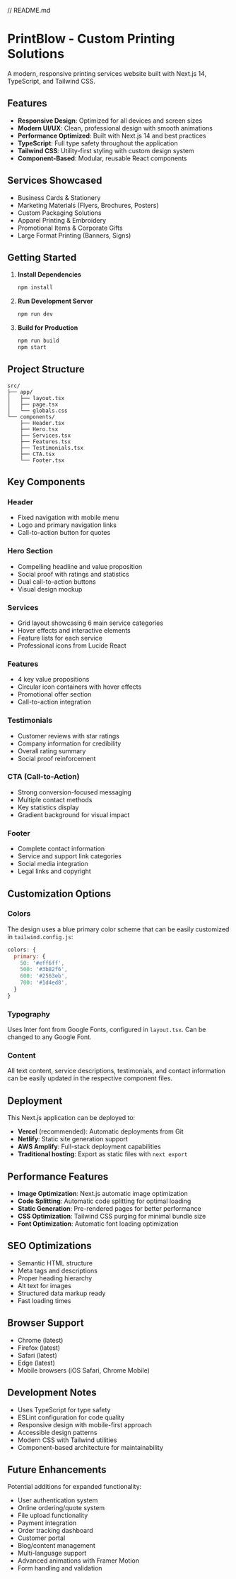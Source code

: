 // README.md

# PrintBlow - Custom Printing Solutions

A modern, responsive printing services website built with Next.js 14, TypeScript, and Tailwind CSS.

## Features

- **Responsive Design**: Optimized for all devices and screen sizes
- **Modern UI/UX**: Clean, professional design with smooth animations
- **Performance Optimized**: Built with Next.js 14 and best practices
- **TypeScript**: Full type safety throughout the application
- **Tailwind CSS**: Utility-first styling with custom design system
- **Component-Based**: Modular, reusable React components

## Services Showcased

- Business Cards & Stationery
- Marketing Materials (Flyers, Brochures, Posters)
- Custom Packaging Solutions
- Apparel Printing & Embroidery
- Promotional Items & Corporate Gifts
- Large Format Printing (Banners, Signs)

## Getting Started

1. **Install Dependencies**

   ```bash
   npm install
   ```

2. **Run Development Server**

   ```bash
   npm run dev
   ```

3. **Build for Production**
   ```bash
   npm run build
   npm start
   ```

## Project Structure

```
src/
├── app/
│   ├── layout.tsx
│   ├── page.tsx
│   └── globals.css
└── components/
    ├── Header.tsx
    ├── Hero.tsx
    ├── Services.tsx
    ├── Features.tsx
    ├── Testimonials.tsx
    ├── CTA.tsx
    └── Footer.tsx
```

## Key Components

### Header

- Fixed navigation with mobile menu
- Logo and primary navigation links
- Call-to-action button for quotes

### Hero Section

- Compelling headline and value proposition
- Social proof with ratings and statistics
- Dual call-to-action buttons
- Visual design mockup

### Services

- Grid layout showcasing 6 main service categories
- Hover effects and interactive elements
- Feature lists for each service
- Professional icons from Lucide React

### Features

- 4 key value propositions
- Circular icon containers with hover effects
- Promotional offer section
- Call-to-action integration

### Testimonials

- Customer reviews with star ratings
- Company information for credibility
- Overall rating summary
- Social proof reinforcement

### CTA (Call-to-Action)

- Strong conversion-focused messaging
- Multiple contact methods
- Key statistics display
- Gradient background for visual impact

### Footer

- Complete contact information
- Service and support link categories
- Social media integration
- Legal links and copyright

## Customization Options

### Colors

The design uses a blue primary color scheme that can be easily customized in `tailwind.config.js`:

```javascript
colors: {
  primary: {
    50: '#eff6ff',
    500: '#3b82f6',
    600: '#2563eb',
    700: '#1d4ed8',
  }
}
```

### Typography

Uses Inter font from Google Fonts, configured in `layout.tsx`. Can be changed to any Google Font.

### Content

All text content, service descriptions, testimonials, and contact information can be easily updated in the respective component files.

## Deployment

This Next.js application can be deployed to:

- **Vercel** (recommended): Automatic deployments from Git
- **Netlify**: Static site generation support
- **AWS Amplify**: Full-stack deployment capabilities
- **Traditional hosting**: Export as static files with `next export`

## Performance Features

- **Image Optimization**: Next.js automatic image optimization
- **Code Splitting**: Automatic code splitting for optimal loading
- **Static Generation**: Pre-rendered pages for better performance
- **CSS Optimization**: Tailwind CSS purging for minimal bundle size
- **Font Optimization**: Automatic font loading optimization

## SEO Optimizations

- Semantic HTML structure
- Meta tags and descriptions
- Proper heading hierarchy
- Alt text for images
- Structured data markup ready
- Fast loading times

## Browser Support

- Chrome (latest)
- Firefox (latest)
- Safari (latest)
- Edge (latest)
- Mobile browsers (iOS Safari, Chrome Mobile)

## Development Notes

- Uses TypeScript for type safety
- ESLint configuration for code quality
- Responsive design with mobile-first approach
- Accessible design patterns
- Modern CSS with Tailwind utilities
- Component-based architecture for maintainability

## Future Enhancements

Potential additions for expanded functionality:

- User authentication system
- Online ordering/quote system
- File upload functionality
- Payment integration
- Order tracking dashboard
- Customer portal
- Blog/content management
- Multi-language support
- Advanced animations with Framer Motion
- Form handling and validation
